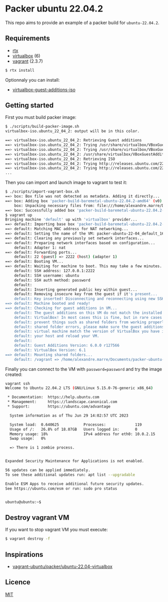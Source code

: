 # Packer ubuntu 22.04.2

This repo aims to provide an example of a packer build for `ubuntu-22.04.2`.

## Requirements

- [rtx](https://github.com/jdxcode/rtx)
- [virtualbox](https://www.virtualbox.org/) (6)
- [vagrant](https://www.virtualbox.org/) (2.3.7)

```sh
$ rtx install
```

Optionnaly you can install:

- [virtualbox-guest-additions-iso](https://www.virtualbox.org/manual/ch04.html)

## Getting started

First you must build packer image:

```sh
$ ./scripts/build-packer-image.sh
virtualbox-iso.ubuntu_22_04_2: output will be in this color.

==> virtualbox-iso.ubuntu_22_04_2: Retrieving Guest additions
==> virtualbox-iso.ubuntu_22_04_2: Trying /usr/share/virtualbox/VBoxGuestAdditions.iso
==> virtualbox-iso.ubuntu_22_04_2: Trying /usr/share/virtualbox/VBoxGuestAdditions.iso
==> virtualbox-iso.ubuntu_22_04_2: /usr/share/virtualbox/VBoxGuestAdditions.iso => /usr/share/virtualbox/VBoxGuestAdditions.iso
==> virtualbox-iso.ubuntu_22_04_2: Retrieving ISO
==> virtualbox-iso.ubuntu_22_04_2: Trying http://releases.ubuntu.com/22.04.2/ubuntu-22.04.2-live-server-amd64.iso
==> virtualbox-iso.ubuntu_22_04_2: Trying http://releases.ubuntu.com/22.04.2/ubuntu-22.04.2-live-server-amd64.iso?checksum=sha256%3A5e38b55d57d94ff029719342357325ed3bda38fa80054f9330dc789cd2d43931
...
```

Then you can import and launch image to vagrant to test it:

```sh
$ ./scripts/import-vagrant-box.sh
==> box: Box file was not detected as metadata. Adding it directly...
==> box: Adding box 'packer-build-baremetal-ubuntu-22.04.2-amd64' (v0) for provider:
    box: Unpacking necessary files from: file:///home/alexandre.marre/Documents/packer-ubuntu-22-04/output-vagrant/package.box
==> box: Successfully added box 'packer-build-baremetal-ubuntu-22.04.2-amd64' (v0) for 'virtualbox'!
$ vagrant up
Bringing machine 'default' up with 'virtualbox' provider...
==> default: Importing base box 'packer-build-baremetal-ubuntu-22.04.2-amd64'...
==> default: Matching MAC address for NAT networking...
==> default: Setting the name of the VM: packer-ubuntu-22-04_default_1688047362301_39369
==> default: Clearing any previously set network interfaces...
==> default: Preparing network interfaces based on configuration...
    default: Adapter 1: nat
==> default: Forwarding ports...
    default: 22 (guest) => 2222 (host) (adapter 1)
==> default: Booting VM...
==> default: Waiting for machine to boot. This may take a few minutes...
    default: SSH address: 127.0.0.1:2222
    default: SSH username: ubuntu
    default: SSH auth method: password
    default:
    default: Inserting generated public key within guest...
    default: Removing insecure key from the guest if it's present...
    default: Key inserted! Disconnecting and reconnecting using new SSH key...
==> default: Machine booted and ready!
==> default: Checking for guest additions in VM...
    default: The guest additions on this VM do not match the installed version of
    default: VirtualBox! In most cases this is fine, but in rare cases it can
    default: prevent things such as shared folders from working properly. If you see
    default: shared folder errors, please make sure the guest additions within the
    default: virtual machine match the version of VirtualBox you have installed on
    default: your host and reload your VM.
    default:
    default: Guest Additions Version: 6.0.0 r127566
    default: VirtualBox Version: 6.1
==> default: Mounting shared folders...
    default: /vagrant => /home/alexandre.marre/Documents/packer-ubuntu-22-04
```

Finally you can connect to the VM with `password=password` and try the image created:

```sh
vagrant ssh
Welcome to Ubuntu 22.04.2 LTS (GNU/Linux 5.15.0-76-generic x86_64)

 * Documentation:  https://help.ubuntu.com
 * Management:     https://landscape.canonical.com
 * Support:        https://ubuntu.com/advantage

  System information as of Thu Jun 29 14:02:57 UTC 2023

  System load:  0.640625           Processes:             119
  Usage of /:   26.8% of 18.07GB   Users logged in:       0
  Memory usage: 18%                IPv4 address for eth0: 10.0.2.15
  Swap usage:   0%

  => There is 1 zombie process.


Expanded Security Maintenance for Applications is not enabled.

56 updates can be applied immediately.
To see these additional updates run: apt list --upgradable

Enable ESM Apps to receive additional future security updates.
See https://ubuntu.com/esm or run: sudo pro status


ubuntu@ubuntu:~$
```

## Destroy vagrant VM

If you want to stop vagrant VM you must execute:

```sh
$ vagrant destroy -f
```

## Inspirations

- [vagrant-ubuntu/packer/ubuntu-22.04-virtualbox](https://github.com/alvistack/vagrant-ubuntu/blob/10eba983edf82df1a43ae7a74ad309ed39fde3f0/packer/ubuntu-22.04-virtualbox/)

## Licence

[MIT](./LICENSE)